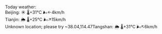 Today weather:  
Beijing: ☀️   🌡️+31°C 🌬️←4km/h  
Tianjin: 🌦   🌡️+25°C 🌬️↗15km/h  
Unknown location; please try ~38.04,114.47Tangshan: 🌦   🌡️+31°C 🌬️↖6km/h  

